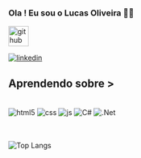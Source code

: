 ### Ola ! Eu sou o Lucas Oliveira 👨‍🎓


[<img src='https://cdn.jsdelivr.net/npm/simple-icons@3.0.1/icons/github.svg' alt='github' height='40'>](https://github.com/Lks-lukas)  


[![linkedin](https://img.shields.io/badge/LinkedIn-0077B5?style=for-the-badge&logo=linkedin&logoColor=white)](https://www.linkedin.com/in/lukas-oliveira-4b2827211/)

## Aprendendo sobre >

<br>

<div style="display: inline_block">
  <img align="center" alt="html5" src="https://img.shields.io/badge/HTML5-E34F26?style=for-the-badge&logo=html5&logoColor=white" />
  <img align="center" alt="css" src="https://img.shields.io/badge/CSS3-1572B6?style=for-the-badge&logo=css3&logoColor=white" />
  <img align="center" alt="js" src="https://img.shields.io/badge/JavaScript-F7DF1E?style=for-the-badge&logo=javascript&logoColor=black" />
  <img align="center" alt="C#" src="https://img.shields.io/badge/C%23-239120?style=for-the-badge&logo=c-sharp&logoColor=white" />
  <img align="center" alt=".Net" src="https://img.shields.io/badge/.NET-5C2D91?style=for-the-badge&logo=.net&logoColor=white" />
</div><br/>



<br>




![Top Langs](https://github-readme-stats.vercel.app/api/top-langs/?username=Lks-lukas&theme=tokyonight)







